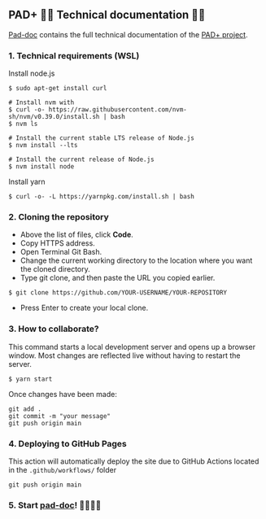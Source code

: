 ## PAD+ 🚀🚀 Technical documentation 🚀🚀

[Pad-doc](https://e-pshad.github.io/pad-doc/) contains the full technical documentation of the [PAD+ project](https://github.com/e-PSHAD/PAD).


### 1. Technical requirements (WSL)

Install node.js
```
$ sudo apt-get install curl

# Install nvm with
$ curl -o- https://raw.githubusercontent.com/nvm-sh/nvm/v0.39.0/install.sh | bash
$ nvm ls

# Install the current stable LTS release of Node.js
$ nvm install --lts

# Install the current release of Node.js
$ nvm install node
```

Install yarn
```
$ curl -o- -L https://yarnpkg.com/install.sh | bash
```

### 2. Cloning the repository

* Above the list of files, click **Code**.
* Copy HTTPS address.
* Open Terminal Git Bash.
* Change the current working directory to the location where you want the cloned directory.
* Type git clone, and then paste the URL you copied earlier.
```
$ git clone https://github.com/YOUR-USERNAME/YOUR-REPOSITORY
```
* Press Enter to create your local clone.


### 3. How to collaborate?

This command starts a local development server and opens up a browser window. Most changes are reflected live without having to restart the server.
```
$ yarn start
```

Once changes have been made:
```
git add .
git commit -m "your message"
git push origin main
```

### 4. Deploying to GitHub Pages

This action will automatically deploy the site due to GitHub Actions located in the `.github/workflows/` folder

```
git push origin main
```

### 5. Start [pad-doc](https://e-pshad.github.io/pad-doc/)! 🚀🚀🚀🚀

